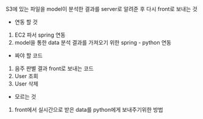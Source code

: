 S3에 있는 파일을 model이 분석한 결과를 server로 알려준 후 다시 front로 보내는 것



- 연동 할 것

1. EC2 파서 spring 연동
2. model을 통한 data 분석 결과를 가져오기 위한 spring - python 연동



- 짜야 할 코드

1. 음주 판별 결과 front로 보내는 코드
2. User 조회
3. User 삭제



- 모르는 것

1. front에서 실시간으로 받은 data를 python에게 보내주기위한 방법